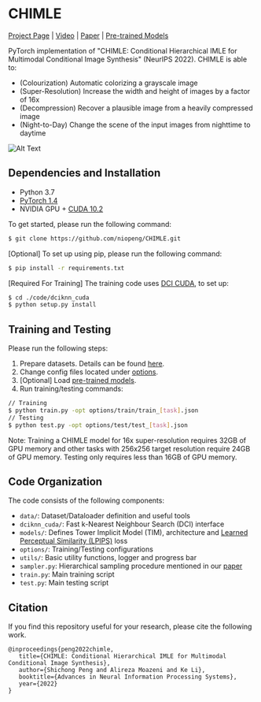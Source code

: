 # CHIMLE

[Project Page][project] | [Video][video] | [Paper][paper] | [Pre-trained Models](/experiments/pretrained_models)

PyTorch implementation of "CHIMLE: Conditional Hierarchical IMLE for Multimodal Conditional Image Synthesis" (NeurIPS 2022).
CHIMLE is able to:

- (Colourization) Automatic colorizing a grayscale image
- (Super-Resolution) Increase the width and height of images by a factor of 16x
- (Decompression) Recover a plausible image from a heavily compressed image
- (Night-to-Day) Change the scene of the input images from nighttime to daytime

![Alt Text](../website/teaser.gif)
## Dependencies and Installation

- Python 3.7
- [PyTorch 1.4](https://pytorch.org)
- NVIDIA GPU + [CUDA 10.2](https://developer.nvidia.com/cuda-downloads)

To get started, please run the following command:
```sh
$ git clone https://github.com/niopeng/CHIMLE.git
```

[Optional] To set up using pip, please run the following command:
```sh
$ pip install -r requirements.txt
```

[Required For Training] The training code uses [DCI CUDA][dci], to set up:
```sh
$ cd ./code/dciknn_cuda
$ python setup.py install
```

## Training and Testing
Please run the following steps:
1. Prepare datasets. Details can be found [here](/code/data).
2. Change config files located under [options](/code/options).
3. [Optional] Load [pre-trained models](/experiments/pretrained_models).
4. Run training/testing commands:
```sh
// Training
$ python train.py -opt options/train/train_[task].json
// Testing
$ python test.py -opt options/test/test_[task].json
```
Note: Training a CHIMLE model for 16x super-resolution requires 32GB of GPU memory and other tasks with 256x256 target resolution require 24GB of GPU memory. Testing only requires less than 16GB of GPU memory.


## Code Organization
The code consists of the following components:
- `data/`: Dataset/Dataloader definition and useful tools
- `dciknn_cuda/`: Fast k-Nearest Neighbour Search (DCI) interface
- `models/`: Defines Tower Implicit Model (TIM), architecture and [Learned Perceptual Similarity (LPIPS)](https://github.com/richzhang/PerceptualSimilarity) loss
- `options/`: Training/Testing configurations
- `utils/`: Basic utility functions, logger and progress bar
- `sampler.py`: Hierarchical sampling procedure mentioned in our [paper][paper]
- `train.py`: Main training script
- `test.py`: Main testing script

## Citation
If you find this repository useful for your research, please cite the following work.
```
@inproceedings{peng2022chimle,
   title={CHIMLE: Conditional Hierarchical IMLE for Multimodal Conditional Image Synthesis},
   author={Shichong Peng and Alireza Moazeni and Ke Li},
   booktitle={Advances in Neural Information Processing Systems},
   year={2022}
}
```

[project]:https://niopeng.github.io/CHIMLE/
[paper]: https://arxiv.org/abs/2211.14286
[video]: https://youtu.be/plgPL3XyzRg
[pretrain]: https://github.com/niopeng/CHIMLE/tree/main/experiments/pretrained_models
[options]:https://github.com/niopeng/CHIMLE/tree/main/code/options
[data]:https://github.com/niopeng/CHIMLE/tree/main/code/data
[dci]:https://github.com/niopeng/dciknn_cuda
